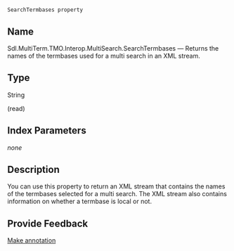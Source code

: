 

# 
    SearchTermbases property



## Name

Sdl.MultiTerm.TMO.Interop.MultiSearch.SearchTermbases —          Returns the names of the termbases used for a multi search in an XML stream.



## Type

String

(read)



## Index Parameters
*none*


## Description



You can use this property to return an XML stream that contains the names of the termbases selected for a multi search. The XML stream also contains information on whether a termbase is local or not.



## Provide Feedback

[Make annotation](mailto:sdk-feedback@sdl.com&amp;subject=Reference%20for%20Sdl.MultiTerm.TMO.Interop.MultiSearch.SearchTermbases)

